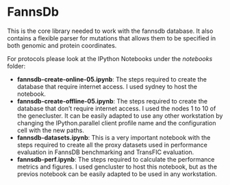 # FannsDb

This is the core library needed to work with the fannsdb database. It also contains a flexible parser for mutations
that allows them to be specified in both genomic and protein coordinates.

For protocols please look at the IPython Notebooks under the *notebooks* folder:

* **fannsdb-create-online-05.ipynb**: The steps required to create the database that require internet access. I used sydney to host the notebook.
* **fannsdb-create-offline-05.ipynb**: The steps required to create the database that don’t require internet access. I used the nodes 1 to 10 of the genecluster. It can be easily adapted to use any other workstation by changing the IPython.parallel client profile name and the configuration cell with the new paths.
* **fannsdb-datasets.ipynb**: This is a very important notebook with the steps required to create all the proxy datasets used in performance evaluation in FannsDB benchmarking and TransFIC evaluation.
* **fannsdb-perf.ipynb**: The steps required to calculate the performance metrics and figures. I used gencluster to host this notebook, but as the previos notebook can be easily adapted to be used in any workstation.
